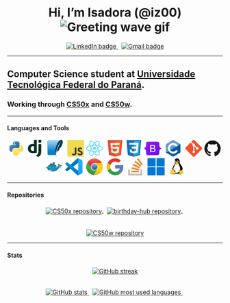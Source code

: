 <div align="center">

  <h1>
    Hi, I’m Isadora (@iz00)
    <img src="https://media.giphy.com/media/hvRJCLFzcasrR4ia7z/giphy.gif" alt="Greeting wave gif" title="Hello!" width="30px" />
  </h1>

  <a href="https://www.linkedin.com/in/isadora-conti-sostisso/">
    <img src="https://img.shields.io/badge/LinkedIn-blue?logo=linkedin&logoColor=white&style=for-the-badge" alt="LinkedIn badge" title="Linkedin Profile" />
  </a>&nbsp;
	<a href="mailto:isadoracontsost@gmail.com">
		<img src="https://img.shields.io/badge/Gmail-red?logo=gmail&logoColor=white&style=for-the-badge" alt="Gmail badge" title="Mail me" />
	</a>

</div>

<hr>

## Computer Science student at [Universidade Tecnológica Federal do Paraná](https://www.utfpr.edu.br/).
### Working through [CS50x](https://cs50.harvard.edu/x/) and [CS50w](https://cs50.harvard.edu/web/).

<hr>

#### Languages and Tools

<div align="center">

  <img src="https://github.com/devicons/devicon/blob/master/icons/python/python-original.svg" alt="Python icon" title="Python" height="40" />
  <img src="https://github.com/devicons/devicon/blob/master/icons/django/django-plain.svg" alt="Django icon" title="Django" height="40" />&nbsp;
  <img src="https://github.com/devicons/devicon/blob/master/icons/sqlite/sqlite-original.svg" alt="SQLite icon" title="SQLite" height="40" />&nbsp;
  <img src="https://github.com/devicons/devicon/blob/master/icons/javascript/javascript-original.svg" alt="JavaScript icon" title="JavaScript" height="40" />
  <img src="https://github.com/devicons/devicon/blob/master/icons/react/react-original.svg" alt="React icon" title="React" height="40" />&nbsp;
  <img src="https://github.com/devicons/devicon/blob/master/icons/html5/html5-original.svg" alt="HTML5 icon" title="HTML5" height="40" />
  <img src="https://github.com/devicons/devicon/blob/master/icons/css3/css3-original.svg" alt="CSS3 icon" title="CSS3" height="40" />
  <img src="https://github.com/devicons/devicon/blob/master/icons/bootstrap/bootstrap-original.svg" alt="Bootstrap icon" title="Bootstrap" height="40" />&nbsp;
  <img src="https://github.com/devicons/devicon/blob/master/icons/c/c-original.svg" alt="C icon" title="C" height="40" />&nbsp;
  <img src="https://github.com/devicons/devicon/blob/master/icons/git/git-original.svg" alt="Git icon" title="Git" height="40" />
  <img src="https://github.com/devicons/devicon/blob/master/icons/github/github-original.svg" alt="GitHub icon" title="GitHub" height="40" />&nbsp;
  <img src="https://github.com/devicons/devicon/blob/master/icons/docker/docker-original.svg" alt="Docker icon" title="Docker" height="40" />&nbsp;
  <img src="https://github.com/devicons/devicon/blob/master/icons/vscode/vscode-original.svg" alt="VSCode icon" title="VSCode" height="40" />&nbsp;
  <img src="https://github.com/devicons/devicon/blob/master/icons/chrome/chrome-original.svg" alt="Chrome icon" title="Chrome" height="40" />&nbsp;
  <img src="https://github.com/devicons/devicon/blob/master/icons/google/google-original.svg" alt="Google icon" title="Google" height="40" />&nbsp;
  <img src="https://github.com/devicons/devicon/blob/master/icons/stackoverflow/stackoverflow-original.svg" alt="StackOverflow icon" title="StackOverflow" height="40" />&nbsp;
  <img src="https://github.com/devicons/devicon/blob/master/icons/windows11/windows11-original.svg" alt="Windows icon" title="Windows" height="40" />&nbsp;
  <img src="https://github.com/devicons/devicon/blob/master/icons/linux/linux-original.svg" alt="Linux icon" title="Linux" height="40" />

</div>

<hr>

#### Repositories

<div align="center">

  <a href="https://github.com/iz00/CS50x">
		<picture align="center">
	 		<source
	    	srcset="https://github-readme-stats.vercel.app/api/pin/?repo=CS50x&theme=react&username=iz00"
	    	media="(prefers-color-scheme: dark)"
	  	/>
	  	<source
	    	srcset="https://github-readme-stats.vercel.app/api/pin/?repo=CS50x&username=iz00"
	    	media="(prefers-color-scheme: light)"
	  	/>
	  	<img src="https://github-readme-stats.vercel.app/api/pin/?repo=CS50x&username=iz00" alt="CS50x repository" align="center" />
		</picture>
	</a>&nbsp;

  <a href="https://github.com/iz00/birthday-hub">
		<picture align="center">
	 		<source
	    	srcset="https://github-readme-stats.vercel.app/api/pin/?repo=birthday-hub&theme=react&username=iz00"
	    	media="(prefers-color-scheme: dark)"
	  	/>
	  	<source
	    	srcset="https://github-readme-stats.vercel.app/api/pin/?repo=birthday-hub&username=iz00"
	    	media="(prefers-color-scheme: light), (prefers-color-scheme: no-preference)"
	  	/>
	  	<img src="https://github-readme-stats.vercel.app/api/pin/?repo=birthday-hub&username=iz00" alt="birthday-hub repository" align="center" height="140em" />
		</picture>
	</a>&nbsp;

######

  <a href="https://github.com/iz00/CS50w">
		<picture align="center">
	 		<source
	    	srcset="https://github-readme-stats.vercel.app/api/pin/?repo=CS50w&theme=react&username=iz00"
	    	media="(prefers-color-scheme: dark)"
	  	/>
	  	<source
	    	srcset="https://github-readme-stats.vercel.app/api/pin/?repo=CS50w&username=iz00"
	    	media="(prefers-color-scheme: light), (prefers-color-scheme: no-preference)"
	  	/>
	  	<img src="https://github-readme-stats.vercel.app/api/pin/?repo=CS50w&username=iz00" alt="CS50w repository" align="center" />
		</picture>
	</a>

</div>

<hr>

#### Stats

<div align="center">

  <a href="https://streak-stats.demolab.com?date_format=j%20M%5B%20Y%5D&theme=react&user=iz00">
	  <picture align="center">
			<source
				srcset="https://streak-stats.demolab.com?date_format=j%20M%5B%20Y%5D&theme=react&user=iz00"
				media="(prefers-color-scheme: dark)"
			/>
			<source
				srcset="https://streak-stats.demolab.com?date_format=j%20M%5B%20Y%5D&user=iz00"
				media="(prefers-color-scheme: light), (prefers-color-scheme: no-preference)"
			/>
			<img src="https://streak-stats.demolab.com?date_format=j%20M%5B%20Y%5D&user=iz00" alt="GitHub streak" align="center" />
		</picture>
	</a>

  ######

  <a href="https://github-readme-stats.vercel.app/api?include_all_commits=true&show_icons=true&theme=react&username=iz00">
	  <picture align="center">
			<source
				srcset="https://github-readme-stats.vercel.app/api?include_all_commits=true&show_icons=true&theme=react&username=iz00"
				media="(prefers-color-scheme: dark)"
			/>
			<source
				srcset="https://github-readme-stats.vercel.app/api?include_all_commits=true&show_icons=true&username=iz00"
				media="(prefers-color-scheme: light), (prefers-color-scheme: no-preference)"
			/>
			<img src="https://github-readme-stats.vercel.app/api?include_all_commits=true&show_icons=true&username=iz00" alt="GitHub stats" height="180em" />
		</picture>
	</a>&nbsp;

  <a href="https://github-readme-stats.vercel.app/api/top-langs/?langs_count=16&layout=compact&theme=react&username=iz00">
	  <picture align="center">
			<source
				srcset="https://github-readme-stats.vercel.app/api/top-langs/?langs_count=16&layout=compact&theme=react&username=iz00"
				media="(prefers-color-scheme: dark)"
			/>
			<source
				srcset="https://github-readme-stats.vercel.app/api/top-langs/?langs_count=16&layout=compact&username=iz00"
				media="(prefers-color-scheme: light), (prefers-color-scheme: no-preference)"
			/>
			<img src="https://github-readme-stats.vercel.app/api/top-langs/?langs_count=16&layout=compact&username=iz00" alt="GitHub most used languages" height="180em" />
		</picture>
	</a>&nbsp;

</div>
